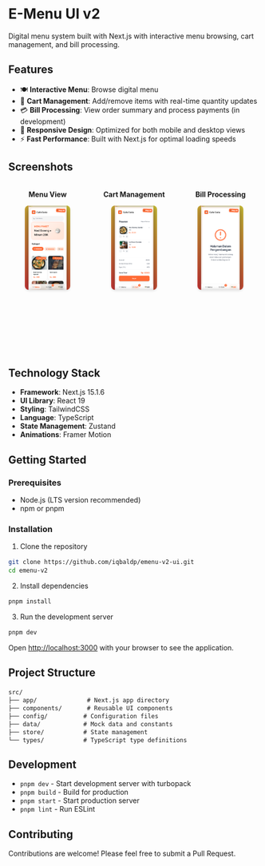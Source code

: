 # E-Menu UI v2

Digital menu system built with Next.js with interactive menu browsing, cart management, and bill processing.

## Features

- 🍽️ **Interactive Menu**: Browse digital menu
- 🛒 **Cart Management**: Add/remove items with real-time quantity updates
- 💳 **Bill Processing**: View order summary and process payments (in development)
- 📱 **Responsive Design**: Optimized for both mobile and desktop views
- ⚡ **Fast Performance**: Built with Next.js for optimal loading speeds

## Screenshots

<div style="display: grid; grid-template-columns: repeat(3, 1fr); gap: 16px; margin: 20px 0;">
  <div style="text-align: center;">
    <p><strong>Menu View</strong></p>
    <img src="./public/screenshots/menu-view.png" alt="Menu Interface" style="height: 50%; object-fit: cover; border-radius: 8px; box-shadow: 0 2px 4px rgba(0,0,0,0.1);">
  </div>
  <div style="text-align: center;">
    <p><strong>Cart Management</strong></p>
    <img src="./public/screenshots/cart-view.png" alt="Cart Interface" style="height: 50%; object-fit: cover; border-radius: 8px; box-shadow: 0 2px 4px rgba(0,0,0,0.1);">
  </div>
  <div style="text-align: center;">
    <p><strong>Bill Processing</strong></p>
    <img src="./public/screenshots/bill-view.png" alt="Bill Interface" style="height: 50%; object-fit: cover; border-radius: 8px; box-shadow: 0 2px 4px rgba(0,0,0,0.1);">
  </div>
</div>

## Technology Stack

- **Framework**: Next.js 15.1.6
- **UI Library**: React 19
- **Styling**: TailwindCSS
- **Language**: TypeScript
- **State Management**: Zustand
- **Animations**: Framer Motion

## Getting Started

### Prerequisites

- Node.js (LTS version recommended)
- npm or pnpm

### Installation

1. Clone the repository

```bash
git clone https://github.com/iqbaldp/emenu-v2-ui.git
cd emenu-v2
```

2. Install dependencies

```bash
pnpm install
```

3. Run the development server

```bash
pnpm dev
```

Open [http://localhost:3000](http://localhost:3000) with your browser to see the application.

## Project Structure

```
src/
├── app/              # Next.js app directory
├── components/       # Reusable UI components
├── config/          # Configuration files
├── data/            # Mock data and constants
├── store/           # State management
└── types/           # TypeScript type definitions
```

## Development

- `pnpm dev` - Start development server with turbopack
- `pnpm build` - Build for production
- `pnpm start` - Start production server
- `pnpm lint` - Run ESLint

## Contributing

Contributions are welcome! Please feel free to submit a Pull Request.
